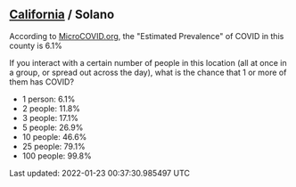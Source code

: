 
## [California](/united-states/california) / Solano

According to [MicroCOVID.org](http://microcovid.org),
the "Estimated Prevalence" of COVID in this county is 6.1%

If you interact with a certain number of people in this location
(all at once in a group, or spread out across the day), what is the chance that
1 or more of them has COVID?

- 1 person: 6.1%
- 2 people: 11.8%
- 3 people: 17.1%
- 5 people: 26.9%
- 10 people: 46.6%
- 25 people: 79.1%
- 100 people: 99.8%

Last updated: 2022-01-23 00:37:30.985497 UTC
